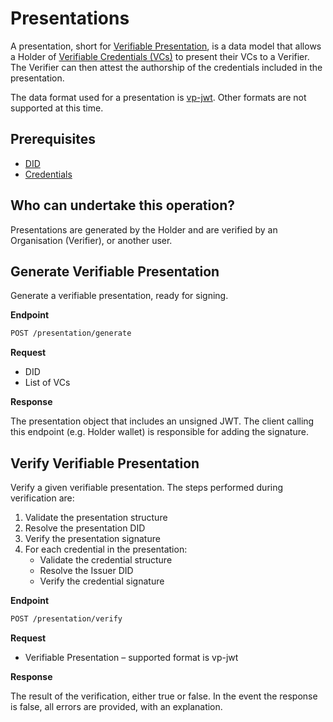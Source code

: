 # Presentations

A presentation, short for [Verifiable Presentation](https://www.w3.org/TR/vc-data-model/#presentations), is a data model that allows a Holder of [Verifiable Credentials (VCs)](https://www.w3.org/TR/vc-data-model/#credentials) to present their VCs to a Verifier. The Verifier can then attest the authorship of the credentials included in the presentation.

The data format used for a presentation is [vp-jwt](https://www.w3.org/TR/vc-data-model/#json-web-token). Other formats are not supported at this time.

## Prerequisites

- [DID](../dids/did-methods.md)
- [Credentials](../credentials/README.md)

## Who can undertake this operation?

Presentations are generated by the Holder and are verified by an Organisation (Verifier), or another user.

## Generate Verifiable Presentation

Generate a verifiable presentation, ready for signing.

**Endpoint**

```bash
POST /presentation/generate
```

**Request**

* DID
* List of VCs

**Response**

The presentation object that includes an unsigned JWT. The client calling this endpoint (e.g. Holder wallet) is responsible for adding the signature.

## Verify Verifiable Presentation

Verify a given verifiable presentation. The steps performed during verification are:
1. Validate the presentation structure
2. Resolve the presentation DID
3. Verify the presentation signature
4. For each credential in the presentation:
   - Validate the credential structure
   - Resolve the Issuer DID
   - Verify the credential signature

**Endpoint**

```bash
POST /presentation/verify
```

**Request**

* Verifiable Presentation – supported format is vp-jwt

**Response**

The result of the verification, either true or false. In the event the response is false, all errors are provided, with an explanation.
